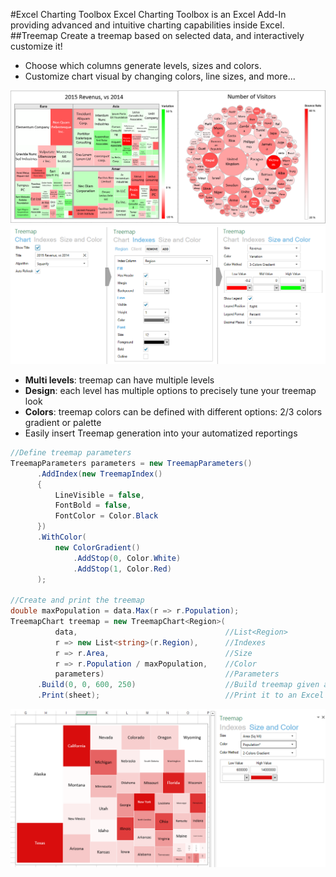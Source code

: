 #Excel Charting Toolbox
Excel Charting Toolbox is an Excel Add-In providing advanced and intuitive charting capabilities inside Excel.
##Treemap
Create a treemap based on selected data, and interactively customize it!
- Choose which columns generate levels, sizes and colors.
- Customize chart visual by changing colors, line sizes, and more... 

![](docs/Images/Charts.png)
![](docs/Images/Inputs.png)

* **Multi levels**: treemap can have multiple levels
* **Design**: each level has multiple options to precisely tune your treemap look
* **Colors**: treemap colors can be defined with different options: 2/3 colors gradient or palette
* Easily insert Treemap generation into your automatized reportings

```cs
//Define treemap parameters
TreemapParameters parameters = new TreemapParameters()
      .AddIndex(new TreemapIndex()
      {
          LineVisible = false,
          FontBold = false,
          FontColor = Color.Black
      })
      .WithColor(
          new ColorGradient()
              .AddStop(0, Color.White)
              .AddStop(1, Color.Red)
      );
      
//Create and print the treemap
double maxPopulation = data.Max(r => r.Population);
TreemapChart treemap = new TreemapChart<Region>(
          data,                                 //List<Region>
          r => new List<string>(r.Region),      //Indexes
          r => r.Area,                          //Size
          r => r.Population / maxPopulation,    //Color
          parameters)                           //Parameters
      .Build(0, 0, 600, 250)                    //Build treemap given a specific size and position
      .Print(sheet);                            //Print it to an Excel worksheet
```

![](docs/Images/treemap1.png)

